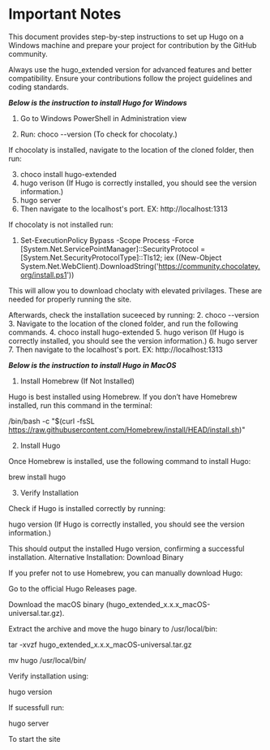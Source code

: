 # Important Notes
This document provides step-by-step instructions to set up Hugo on a Windows machine and prepare your project for contribution by the GitHub community.
 

Always use the hugo_extended version for advanced features and better compatibility.
Ensure your contributions follow the project guidelines and coding standards.

***Below is the instruction to install Hugo for Windows***

1. Go to Windows PowerShell in Administration view

2. Run: choco --version (To check for chocolaty.)

If chocolaty is installed, navigate to the location of the cloned folder, then run:

3. choco install hugo-extended
4. hugo verison (If Hugo is correctly installed, you should see the version information.)
5. hugo server
6. Then navigate to the localhost's port.
EX: http://localhost:1313


If chocolaty is not installed run:

1. Set-ExecutionPolicy Bypass -Scope Process -Force
[System.Net.ServicePointManager]::SecurityProtocol = [System.Net.SecurityProtocolType]::Tls12;
iex ((New-Object System.Net.WebClient).DownloadString('https://community.chocolatey.org/install.ps1'))

This will allow you to download choclaty with elevated privilages. These are needed for properly running the site.

Afterwards, check the installation suceeced by running:
2. choco --version
3. Navigate to the location of the cloned folder, and run the following commands.
4. choco install hugo-extended
5. hugo verison (If Hugo is correctly installed, you should see the version information.)
6. hugo server
7. Then navigate to the localhost's port.
EX: http://localhost:1313




***Below is the instruction to install Hugo in MacOS***
1. Install Homebrew (If Not Installed)

Hugo is best installed using Homebrew. If you don’t have Homebrew installed, run this command in the terminal:

/bin/bash -c "$(curl -fsSL https://raw.githubusercontent.com/Homebrew/install/HEAD/install.sh)"

2. Install Hugo

Once Homebrew is installed, use the following command to install Hugo:

brew install hugo

3. Verify Installation

Check if Hugo is installed correctly by running:

hugo version (If Hugo is correctly installed, you should see the version information.)

This should output the installed Hugo version, confirming a successful installation.
Alternative Installation: Download Binary

If you prefer not to use Homebrew, you can manually download Hugo:

Go to the official Hugo Releases page.

Download the macOS binary (hugo_extended_x.x.x_macOS-universal.tar.gz).

Extract the archive and move the hugo binary to /usr/local/bin:

tar -xvzf hugo_extended_x.x.x_macOS-universal.tar.gz


mv hugo /usr/local/bin/

Verify installation using:

hugo version

If sucessfull run:

hugo server

To start the site
